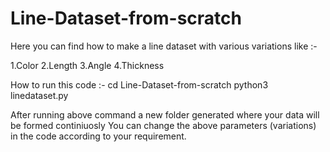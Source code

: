 # Line-Dataset-from-scratch

Here you can find how to make a line dataset with various variations like :-

1.Color
2.Length
3.Angle
4.Thickness

How to run this code :-
cd Line-Dataset-from-scratch
python3 linedataset.py

After running above command a new folder generated where your data will be formed continiuosly
You can change the above parameters (variations) in the code according to your requirement.

